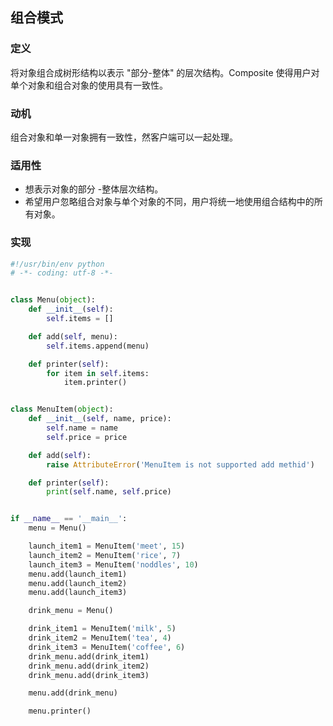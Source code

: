 ## 组合模式

### 定义

将对象组合成树形结构以表示 "部分-整体" 的层次结构。Composite 使得用户对单个对象和组合对象的使用具有一致性。

### 动机

组合对象和单一对象拥有一致性，然客户端可以一起处理。

### 适用性

- 想表示对象的部分 -整体层次结构。
- 希望用户忽略组合对象与单个对象的不同，用户将统一地使用组合结构中的所有对象。

### 实现

```python
#!/usr/bin/env python
# -*- coding: utf-8 -*-


class Menu(object):
    def __init__(self):
        self.items = []

    def add(self, menu):
        self.items.append(menu)

    def printer(self):
        for item in self.items:
            item.printer()


class MenuItem(object):
    def __init__(self, name, price):
        self.name = name
        self.price = price

    def add(self):
        raise AttributeError('MenuItem is not supported add methid')

    def printer(self):
        print(self.name, self.price)


if __name__ == '__main__':
    menu = Menu()

    launch_item1 = MenuItem('meet', 15)
    launch_item2 = MenuItem('rice', 7)
    launch_item3 = MenuItem('noddles', 10)
    menu.add(launch_item1)
    menu.add(launch_item2)
    menu.add(launch_item3)

    drink_menu = Menu()

    drink_item1 = MenuItem('milk', 5)
    drink_item2 = MenuItem('tea', 4)
    drink_item3 = MenuItem('coffee', 6)
    drink_menu.add(drink_item1)
    drink_menu.add(drink_item2)
    drink_menu.add(drink_item3)

    menu.add(drink_menu)

    menu.printer()
```